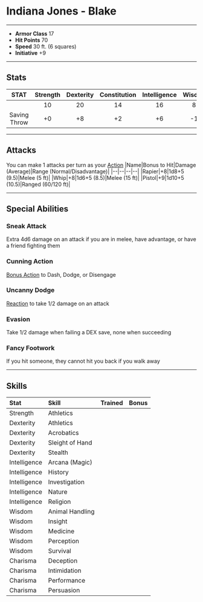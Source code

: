 # Indiana Jones - Blake
___
- **Armor Class** 17
- **Hit Points** 70 
- **Speed** 30 ft. (6 squares)
- **Initiative** +9
___
## Stats
|STAT|Strength|Dexterity|Constitution|Intelligence|Wisdon|Charisma|
|:---:|:---:|:---:|:---:|:---:|:---:|:---:|
||10|20|14|16|8|18|
|Saving Throw|+0|+8|+2|+6|-1|+4|
___
## Attacks
You can make 1 attacks per turn as your [Action](./../README.md#action)
|Name|Bonus to Hit|Damage (Average)|Range (Normal/Disadvantage)|
|--|--|--|--|
|Rapier|+8|1d8+5 (9.5)|Melee (5 ft)|
|Whip|+8|1d6+5 (8.5)|Melee (15 ft)|
|Pistol|+9|1d10+5 (10.5)|Ranged (60/120 ft)|
___
## Special Abilities
### Sneak Attack
Extra 4d6 damage on an attack if you are in melee, have advantage, or have a friend fighting them 
### Cunning Action
[Bonus Action](./../README.md#bonus-action) to Dash, Dodge, or Disengage
### Uncanny Dodge
[Reaction](./../README.md#reaction) to take 1/2 damage on an attack
### Evasion 
Take 1/2 damage when failing a DEX save, none when succeeding 
### Fancy Footwork 
If you hit someone, they cannot hit you back if you walk away 
___
## Skills
|Stat|Skill|Trained|Bonus|
|:--|:--|--|--:|
|Strength|Athletics|||
|Dexterity|Athletics|||
|Dexterity|Acrobatics|||
|Dexterity|Sleight of Hand|||
|Dexterity|Stealth|||
|Intelligence|Arcana (Magic)|||
|Intelligence|History|||
|Intelligence|Investigation|||
|Intelligence|Nature|||
|Intelligence|Religion|||
|Wisdom|Animal Handling|||
|Wisdom|Insight|||
|Wisdom|Medicine|||
|Wisdom|Perception|||
|Wisdom|Survival|||
|Charisma|Deception|||
|Charisma|Intimidation|||
|Charisma|Performance|||
|Charisma|Persuasion|||
